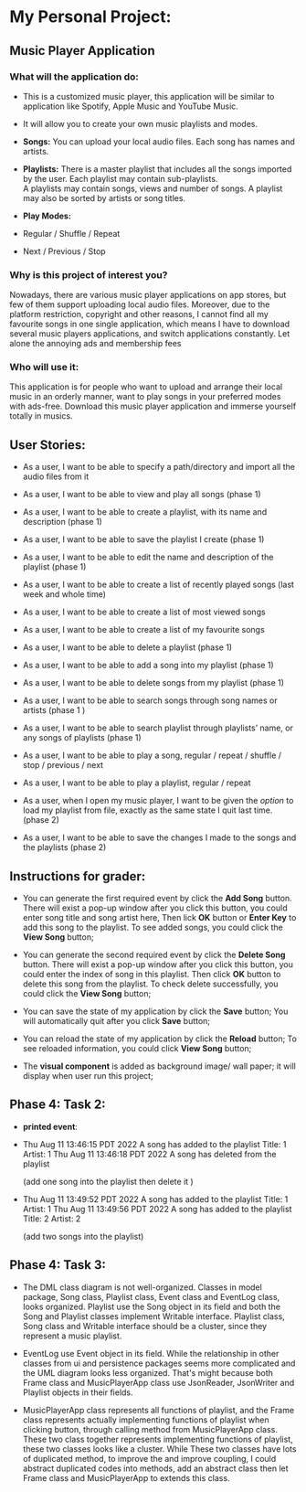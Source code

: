 # My Personal Project: 

## Music Player Application

### What will the application do:

- This is a customized music player, this application will be similar to application like Spotify,
Apple Music and YouTube Music. 

- It will allow you to create your own music playlists and modes.


- **Songs:** 
You can upload your local audio files. Each song has names and artists.

- **Playlists:** 
There is a master playlist that includes all the songs imported by the user. 
Each playlist may contain sub-playlists.  
A playlists may contain songs, views and  number of songs. 
A playlist may also be sorted by artists or song titles.

- **Play Modes:** 
- Regular / Shuffle / Repeat
- Next / Previous / Stop

### Why is this project of interest you?
Nowadays, there are various music player applications on app stores, but few of them support uploading local audio files.
Moreover, due to the platform restriction, copyright and other reasons, 
I cannot find all my favourite songs in one single application, 
which means I have to download several music players applications,
and switch applications constantly. Let alone the  annoying ads and membership fees

### Who will use it:
This application is for people who want  to upload and arrange their local music in an orderly manner, 
want to play songs in your preferred modes with ads-free. 
Download this music player application and immerse yourself totally
in musics.

## User Stories:
- As a user, I want to be able to specify a path/directory and import all the audio files from it


- As a user, I want to be able to view and play all songs (phase 1)


- As a user, I want to be able to create a playlist, with its name and description (phase 1)


- As a user, I want to be able to save the playlist I create (phase 1)


- As a user, I want to be able to edit the name and description of the playlist (phase 1)


- As a user, I want to be able to create a list of  recently played songs (last week and whole time)


- As a user, I want to be able to create a list of most viewed songs 


- As  a user, I want to be able to create a list of my favourite songs


- As a user, I want to be able to delete a playlist (phase 1)


- As a user, I want to be able to add a song into my playlist (phase 1)


- As a user, I want to be able to delete songs from my playlist (phase 1)


- As a user, I want to be able to search songs through song names or artists (phase 1 )


- As a user, I want to be able to search playlist through playlists’ name, or any songs of playlists (phase 1)


- As a user, I want to be able to play a song, regular / repeat / shuffle / stop / previous / next


- As a user, I want to be able to play a playlist, regular / repeat


- As a user, when I open my music player, I want to be given the *option* to load my playlist from file, 
    exactly as the same state I quit last time. (phase 2)

  
- As a user, I want to be able to save the changes I made to the songs and the playlists (phase 2)


## Instructions for grader:
- You can generate the first required event by click the **Add Song** button.
There will exist a pop-up window after you click this button, you could enter song title and song artist here,
Then lick **OK** button or **Enter Key** to add this song to the playlist.
To see added songs, you could click the **View Song** button;


- You can generate the second required event by click the **Delete Song** button.
There will exist a pop-up window after you click this button, you could enter the index of song in this playlist.
Then click **OK** button to delete this song from the playlist.
To check delete successfully, you could click the **View Song** button;


- You can save the state of my application by click the **Save** button; 
You will automatically quit after you click **Save** button;


- You can reload the state of my application by click the **Reload** button;
To see reloaded information, you could click **View Song** button;


- The **visual component** is added as background image/ wall paper; it will display
when user run this project;


## Phase 4: Task 2:
- **printed event**:
- Thu Aug 11 13:46:15 PDT 2022
  A song has added to the playlist 
  Title: 1
  Artist: 1
  Thu Aug 11 13:46:18 PDT 2022
  A song has deleted from the playlist

  (add one song into the playlist then delete it )

- Thu Aug 11 13:49:52 PDT 2022
  A song has added to the playlist
  Title: 1
  Artist: 1
  Thu Aug 11 13:49:56 PDT 2022
  A song has added to the playlist
  Title: 2
  Artist: 2

  (add two songs into the playlist)


## Phase 4: Task 3:
- The DML class diagram is not well-organized. Classes in model package, Song class, Playlist class, Event class and
EventLog class, looks organized. Playlist use the Song object in its field and both the Song and Playlist classes implement
Writable interface. Playlist class, Song class and Writable interface should be a cluster, since they represent a music playlist.


- EventLog use Event object in its field. While the relationship in other classes from ui and persistence
packages seems more complicated and the UML diagram looks less organized. That's might because both Frame class and MusicPlayerApp
class use JsonReader, JsonWriter and Playlist objects in their fields. 


- MusicPlayerApp class represents all functions of playlist, and the Frame class represents actually implementing functions of playlist 
when clicking button, through calling method from MusicPlayerApp class. These two class together represents implementing
functions of playlist, these two classes looks like a cluster. While These two classes have lots of duplicated method, 
to improve the and improve coupling, I could abstract duplicated codes into methods, add an abstract class then let 
Frame class and MusicPlayerApp to extends this class.





  